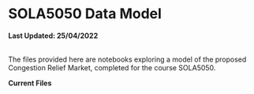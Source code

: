 # SOLA5050 Data Model

**Last Updated: 25/04/2022**

<br>The files provided here are notebooks exploring a model of the proposed Congestion Relief Market, completed for the course SOLA5050.



**Current Files**
